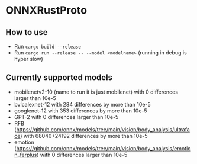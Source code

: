 # ONNXRustProto

## How to use
- Run `cargo build --release`
- Run `cargo run --release -- --model <modelname>` (running in debug is hyper slow)

## Currently supported models
- mobilenetv2-10 (name to run it is just mobilenet) with 0 differences larger than 10e-5
- bvlcalexnet-12 with 284 differences by more than 10e-5
- googlenet-12 with 353 differences by more than 10e-5
- GPT-2 with 0 differences larger than 10e-5
- RFB (https://github.com/onnx/models/tree/main/vision/body_analysis/ultraface) with 68040+24192 differences by more than 10e-5
- emotion (https://github.com/onnx/models/tree/main/vision/body_analysis/emotion_ferplus) with 0 differences larger than 10e-5
